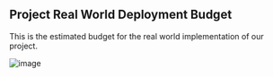 ## Project Real World Deployment Budget
This is the estimated budget for the real world implementation of our project.

![image](https://user-images.githubusercontent.com/54961082/115455620-0b9fe180-a1d7-11eb-948d-b3c95be277a0.png)
